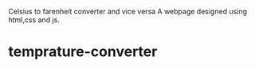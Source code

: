 Celsius to farenheit converter and vice versa
A webpage designed using html,css and js.
# temprature-converter
